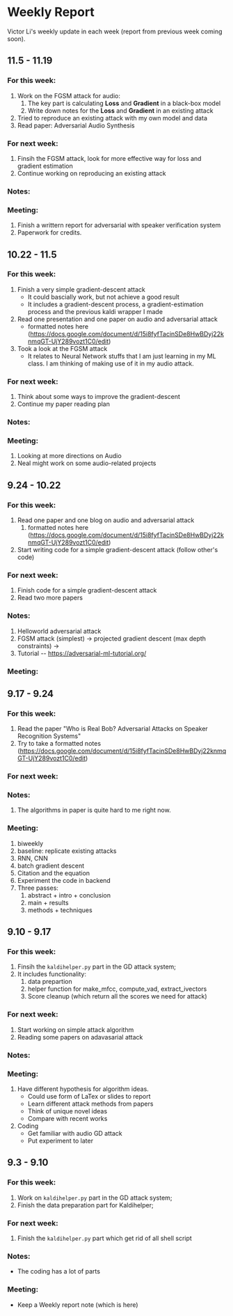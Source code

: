 # Weekly Report
Victor Li's weekly update in each week (report from previous week coming soon).

## 11.5 - 11.19
### For this week:
1. Work on the FGSM attack for audio:
   1. The key part is calculating **Loss** and **Gradient** in a black-box model
   2. Write down notes for the **Loss** and **Gradient** in an existing attack
2. Tried to reproduce an existing attack with my own model and data
3. Read paper: Adversarial Audio Synthesis

### For next week:
1. Finsih the FGSM attack, look for more effective way for loss and gradient estimation
2. Continue working on reproducing an existing attack

### Notes:

### Meeting:
1. Finish a writtern report for adversarial with speaker verification system
2. Paperwork for credits. 

## 10.22 - 11.5
### For this week:
1. Finish a very simple gradient-descent attack
   - It could bascially work, but not achieve a good result
   - It includes a gradient-descent process, a gradient-estimation process and the previous kaldi wrapper I made
2. Read one presentation and one paper on audio and adversarial attack
   - formatted notes here (https://docs.google.com/document/d/15i8fyfTacinSDe8HwBDyj22knmqGT-UjY289vozt1C0/edit)
3. Took a look at the FGSM attack
    - It relates to Neural Network stuffs that I am just learning in my ML class. I am thinking of making use of it in my audio attack. 

### For next week:
1. Think about some ways to improve the gradient-descent 
2. Continue my paper reading plan

### Notes:

### Meeting:
1. Looking at more directions on Audio 
2. Neal might work on some audio-related projects

## 9.24 - 10.22
### For this week:
1. Read one paper and one blog on audio and adversarial attack
   1. formatted notes here (https://docs.google.com/document/d/15i8fyfTacinSDe8HwBDyj22knmqGT-UjY289vozt1C0/edit)
2. Start writing code for a simple gradient-descent attack (follow other's code)

### For next week:
1. Finish code for a simple gradient-descent attack
2. Read two more papers

### Notes:
1. Helloworld adversarial attack
2. FGSM attack (simplest) -> projected gradient descent (max depth constraints) -> 
3. Tutorial -- https://adversarial-ml-tutorial.org/

### Meeting:

## 9.17 - 9.24
### For this week:
1. Read the paper "Who is Real Bob? Adversarial Attacks on Speaker Recognition Systems"
2. Try to take a formatted notes (https://docs.google.com/document/d/15i8fyfTacinSDe8HwBDyj22knmqGT-UjY289vozt1C0/edit)

### For next week:

### Notes:
1. The algorithms in paper is quite hard to me right now. 

### Meeting:
1. biweekly
2. baseline: replicate existing attacks
3. RNN, CNN
4. batch gradient descent 
5. Citation and the equation 
6. Experiment the code in backend
7. Three passes: 
   1. abstract + intro + conclusion
   2. main + results
   3. methods + techniques

## 9.10 - 9.17
### For this week:
1. Finsih the `kaldihelper.py` part in the GD attack system;
2. It includes functionality:
    1. data prepartion
    2. helper function for make_mfcc, compute_vad, extract_ivectors
    3. Score cleanup (which return all the scores we need for attack)
### For next week:
1. Start working on simple attack algorithm
2. Reading some papers on adavasarial attack

### Notes:

### Meeting:
1. Have different hypothesis for algorithm ideas.
    - Could use form of LaTex or slides to report 
    - Learn different attack methods from papers
    - Think of unique novel ideas
    - Compare with recent works
2. Coding
    - Get familiar with audio GD attack
    - Put experiment to later


## 9.3 - 9.10
### For this week:
1. Work on `kaldihelper.py` part in the GD attack system;
2. Finish the data preparation part for Kaldihelper;

### For next week:
1. Finish the `kaldihelper.py` part which get rid of all shell script

### Notes:
- The coding has a lot of parts

### Meeting:
- Keep a Weekly report note (which is here)